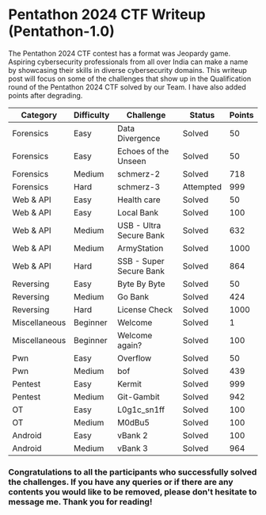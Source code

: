 # Pentathon 2024 CTF Writeup (Pentathon-1.0)
The Pentathon 2024 CTF contest has a format was Jeopardy game. Aspiring cybersecurity professionals from all over India can make a name by showcasing their skills in diverse cybersecurity domains. This writeup post will focus on some of the challenges that show up in the Qualification round of the Pentathon 2024 CTF solved by our Team. I have also added points after degrading.

| Category          | Difficulty | Challenge                | Status    | Points |
|-------------------|------------|--------------------------|-----------|--------|
| Forensics         | Easy       | Data Divergence          | Solved    | 50     |
| Forensics         | Easy       | Echoes of the Unseen     | Solved    | 50     |
| Forensics         | Medium     | schmerz-2                | Solved    | 718    |
| Forensics         | Hard       | schmerz-3                | Attempted | 999    |
| Web & API         | Easy       | Health care              | Solved    | 50     |
| Web & API         | Easy       | Local Bank               | Solved    | 100    |
| Web & API         | Medium     | USB - Ultra Secure Bank  | Solved    | 632    |
| Web & API         | Medium     | ArmyStation              | Solved    | 1000   |
| Web & API         | Hard       | SSB - Super Secure Bank  | Solved    | 864    |
| Reversing         | Easy       | Byte By Byte             | Solved    | 50     |
| Reversing         | Medium     | Go Bank                  | Solved    | 424    |
| Reversing         | Hard       | License Check            | Solved    | 1000   |
| Miscellaneous     | Beginner   | Welcome                  | Solved    | 1      |
| Miscellaneous     | Beginner   | Welcome again?           | Solved    | 100    |
| Pwn               | Easy       | Overflow                 | Solved    | 50     |
| Pwn               | Medium     | bof                      | Solved    | 439    |
| Pentest           | Easy       | Kermit                   | Solved    | 999    |
| Pentest           | Medium     | Git-Gambit               | Solved    | 942    |
| OT                | Easy       | L0g1c_sn1ff              | Solved    | 100    |
| OT                | Medium     | M0dBu5                   | Solved    | 100    |
| Android           | Easy       | vBank 2                  | Solved    | 100    |
| Android           | Medium     | vBank 3                  | Solved    | 964    |



### Congratulations to all the participants who successfully solved the challenges. If you have any queries or if there are any contents you would like to be removed, please don't hesitate to message me. Thank you for reading!
